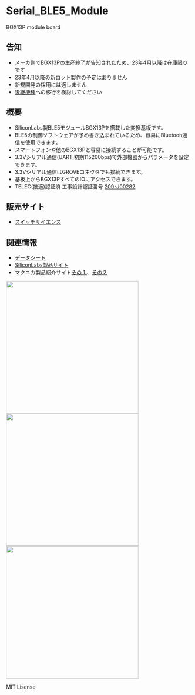 # Serial_BLE5_Module
BGX13P module board


## 告知
  * メーカ側でBGX13Pの生産終了が告知されたため、23年4月以降は在庫限りです  
  * 23年4月以降の新ロット製作の予定はありません  
  * 新規開発の採用には適しません  
  * [後継機種][6]への移行を検討してください  

## 概要 
  * SiliconLabs製BLE5モジュールBGX13Pを搭載した変換基板です。
  * BLE5の制御ソフトウェアが予め書き込まれているため、容易にBluetooh通信を使⽤できます。
  * スマートフォンや他のBGX13Pと容易に接続することが可能です。
  * 3.3Vシリアル通信(UART,初期115200bps)で外部機器からパラメータを設定できます。  
  * 3.3Vシリアル通信はGROVEコネクタでも接続できます。  
  * 基板上からBGX13PすべてのIOにアクセスできます。  
  * TELEC(技適)認証済 工事設計認証番号 [209-J00282][5]


## 販売サイト
  * [スイッチサイエンス][7]

  
## 関連情報
 * [データシート][1]
 * [SiliconLabs製品サイト][2]
 * マクニカ製品紹介サイト[その１][3]、[その２][4]  
 
  

<img src="https://raw.githubusercontent.com/meerstern/Serial_BLE5_Module/master/Image/BLE5_1.jpg" width="360">
   
<img src="https://raw.githubusercontent.com/meerstern/Serial_BLE5_Module/master/Image/BLE5_2.jpg" width="360">
  
<img src="https://raw.githubusercontent.com/meerstern/Serial_BLE5_Module/master/Image/BLE5_3.jpg" width="360">
    
[1]: https://www.silabs.com/documents/public/data-sheets/bgx13p-datasheet.pdf "*1"
[2]: https://jp.silabs.com/products/wireless/bluetooth/xpress "*2"

[3]: https://service.macnica.co.jp/library/130293 "*3"
[4]: https://service.macnica.co.jp/library/130269 "*4"
[5]: https://www.tele.soumu.go.jp/giteki/SearchServlet?pageID=jg01_01&PC=209&TC=N&PK=1&FN=190710N209&SN=%94%46%8F%D8&LN=3&R1=*****&R2=***** "*5"
[6]: https://github.com/meerstern/Serial_BLE5_Module_V2 "*6"

[7]: https://www.switch-science.com/products/5794

MIT Lisense

